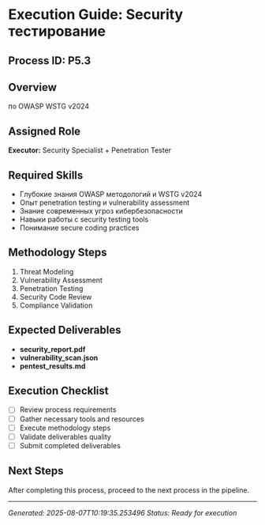 # Execution Guide: Security тестирование

## Process ID: P5.3

## Overview
по OWASP WSTG v2024

## Assigned Role
**Executor:** Security Specialist + Penetration Tester

## Required Skills
- Глубокие знания OWASP методологий и WSTG v2024
- Опыт penetration testing и vulnerability assessment
- Знание современных угроз кибербезопасности
- Навыки работы с security testing tools
- Понимание secure coding practices

## Methodology Steps
1. Threat Modeling
2. Vulnerability Assessment
3. Penetration Testing
4. Security Code Review
5. Compliance Validation

## Expected Deliverables
- **security_report.pdf**
- **vulnerability_scan.json**
- **pentest_results.md**

## Execution Checklist
- [ ] Review process requirements
- [ ] Gather necessary tools and resources
- [ ] Execute methodology steps
- [ ] Validate deliverables quality
- [ ] Submit completed deliverables

## Next Steps
After completing this process, proceed to the next process in the pipeline.

---
*Generated: 2025-08-07T10:19:35.253496*
*Status: Ready for execution*

